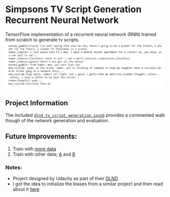 [//]: # (Image References)
[image_outputSample]: ./misc/tv_script_sampleOutput.png

# Simpsons TV Script Generation Recurrent Neural Network
TensorFlow implementation of a recurrent neural network (RNN) trained from scratch to generate tv scripts.
![Sample TV script output from the RNN][image_outputSample]

## Project Information
The included [`dlnd_tv_script_generation.ipynb`](https://github.com/JackBurdick/tv_script_generation_rnn/blob/master/dlnd_tv_script_generation.ipynb) provides a commented walk though of the network generation and evaluation.

## Future Improvements:
1. Train with [more data](https://www.kaggle.com/wcukierski/the-simpsons-by-the-data)
2. Train with other data; [A](https://arxiv.org/pdf/1612.01010.pdf) and [B](https://www.kaggle.com/c/seizure-prediction)

### Notes:
* Project designed by Udacity as part of their [DLND](https://www.udacity.com/course/deep-learning-nanodegree-foundation--nd101)
* I got the idea to initialize the biases from a similar project and then read about it [here](https://cs231n.github.io/neural-networks-2/)